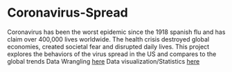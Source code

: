 # Coronavirus-Spread
Coronavirus has been the worst epidemic since the 1918 spanish flu and has claim over 400,000 lives worldwide. The health crisis destroyed global economies, created societal fear and disrupted daily lives. This project explores the behaviors of the virus spread in the US and compares to the global trends
Data Wrangling [here](https://github.com/activerabbit/Coronavirus-Spread/blob/master/Notebooks/Data%20Wrangling.ipynb)
Data visualization/Statistics [here](https://github.com/activerabbit/Coronavirus-Spread/blob/master/Notebooks/Data%20Visualization%20Statistics.ipynb)
